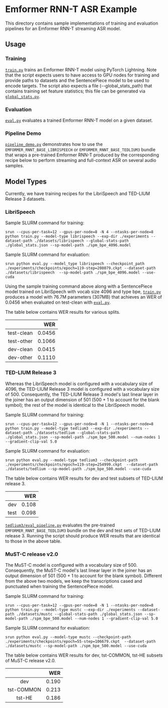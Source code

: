 # Emformer RNN-T ASR Example

This directory contains sample implementations of training and evaluation pipelines for an Emformer RNN-T streaming ASR model.

## Usage

### Training

[`train.py`](./train.py) trains an Emformer RNN-T model using PyTorch Lightning. Note that the script expects users to have access to GPU nodes for training and provide paths to datasets and the SentencePiece model to be used to encode targets. The script also expects a file (--global_stats_path) that contains training set feature statistics; this file can be generated via [`global_stats.py`](./global_stats.py).

### Evaluation

[`eval.py`](./eval.py) evaluates a trained Emformer RNN-T model on a given dataset.

### Pipeline Demo

[`pipeline_demo.py`](./pipeline_demo.py) demonstrates how to use the `EMFORMER_RNNT_BASE_LIBRISPEECH`
or `EMFORMER_RNNT_BASE_TEDLIUM3` bundle that wraps a pre-trained Emformer RNN-T produced by the corresponding recipe below to perform streaming and full-context ASR on several audio samples.

## Model Types

Currently, we have training recipes for the LibriSpeech and TED-LIUM Release 3 datasets.

### LibriSpeech

Sample SLURM command for training:
```
srun --cpus-per-task=12 --gpus-per-node=8 -N 4 --ntasks-per-node=8 python train.py --model-type librispeech --exp-dir ./experiments --dataset-path ./datasets/librispeech --global-stats-path ./global_stats.json --sp-model-path ./spm_bpe_4096.model
```

Sample SLURM command for evaluation:
```
srun python eval.py --model_type librispeech --checkpoint_path ./experiments/checkpoints/epoch=119-step=208079.ckpt --dataset-path ./datasets/librispeech  --sp-model-path ./spm_bpe_4096.model --use-cuda
```

Using the sample training command above along with a SentencePiece model trained on LibriSpeech with vocab size 4096 and type bpe, [`train.py`](./train.py) produces a model with 76.7M parameters (307MB) that achieves an WER of 0.0456 when evaluated on test-clean with [`eval.py`](./eval.py).

The table below contains WER results for various splits.

|                     |          WER |
|:-------------------:|-------------:|
| test-clean          |       0.0456 |
| test-other          |       0.1066 |
| dev-clean           |       0.0415 |
| dev-other           |       0.1110 |

### TED-LIUM Release 3

Whereas the LibriSpeech model is configured with a vocabulary size of 4096, the TED-LIUM Release 3 model is configured with a vocabulary size of 500. Consequently, the TED-LIUM Release 3 model's last linear layer in the joiner has an output dimension of 501 (500 + 1 to account for the blank symbol); the rest of the model is identical to the LibriSpeech model.

Sample SLURM command for training:
```
srun --cpus-per-task=12 --gpus-per-node=8 -N 1 --ntasks-per-node=8 python train.py --model-type tedlium3 --exp-dir ./experiments --dataset-path ./datasets/tedlium --global-stats-path ./global_stats.json --sp-model-path ./spm_bpe_500.model --num-nodes 1 --gradient-clip-val 5.0
```

Sample SLURM command for evaluation:
```
srun python eval.py --model-type tedlium3 --checkpoint-path ./experiments/checkpoints/epoch=119-step=254999.ckpt  --dataset-path ./datasets/tedlium --sp-model-path ./spm_bpe_500.model --use-cuda
```

The table below contains WER results for dev and test subsets of TED-LIUM release 3.

|             |          WER |
|:-----------:|-------------:|
| dev         |       0.108  |
| test        |       0.098  |

[`tedlium3/eval_pipeline.py`](./tedlium3/eval_pipeline.py) evaluates the pre-trained `EMFORMER_RNNT_BASE_TEDLIUM3` bundle on the dev and test sets of TED-LIUM release 3. Running the script should produce WER results that are identical to those in the above table.

### MuST-C release v2.0

The MuST-C model is configured with a vocabulary size of 500. Consequently, the MuST-C model's last linear layer in the joiner has an output dimension of 501 (500 + 1 to account for the blank symbol). Different from the above two models, we keep the transcriptions cased and punctuated when training the SentencePiece model.

Sample SLURM command for training:
```
srun --cpus-per-task=12 --gpus-per-node=8 -N 1 --ntasks-per-node=8 python train.py --model-type mustc --exp-dir ./experiments --dataset-path ./datasets/mustc --global-stats-path ./global_stats.json --sp-model-path ./spm_bpe_500.model --num-nodes 1 --gradient-clip-val 5.0
```

Sample SLURM command for evaluation:
```
srun python eval.py --model-type mustc --checkpoint-path ./experiments/checkpoints/epoch=55-step=106679.ckpt  --dataset-path ./datasets/mustc --sp-model-path ./spm_bpe_500.model --use-cuda
```

The table below contains WER results for dev, tst-COMMON, tst-HE subsets of MuST-C release v2.0.

|                   |          WER |
|:-----------------:|-------------:|
| dev               |       0.190  |
| tst-COMMON        |       0.213  |
| tst-HE            |       0.186  |

